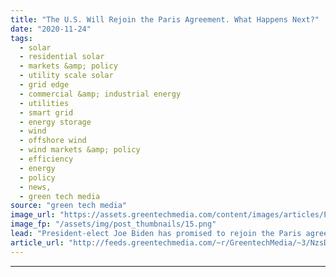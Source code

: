 ```yaml
---
title: "The U.S. Will Rejoin the Paris Agreement. What Happens Next?"
date: "2020-11-24"
tags: 
  - solar
  - residential solar
  - markets &amp; policy
  - utility scale solar
  - grid edge
  - commercial &amp; industrial energy
  - utilities
  - smart grid
  - energy storage
  - wind
  - offshore wind
  - wind markets &amp; policy
  - efficiency
  - energy
  - policy
  - news,
  - green tech media
source: "green tech media"
image_url: "https://assets.greentechmedia.com/content/images/articles/Paris_Agreement_XL.jpg"
image_fp: "/assets/img/post_thumbnails/15.png"
lead: "President-elect Joe Biden has promised to rejoin the Paris agreement, an international climate accord adopted in December 2015, on his first day in office. Under the agreement’s rules, that means the U.S. will again become a party to the accord just  ..."
article_url: "http://feeds.greentechmedia.com/~r/GreentechMedia/~3/NzsDjDuGBwc/the-u.s-will-rejoin-the-paris-agreement-what-happens-next"
---
```


---

